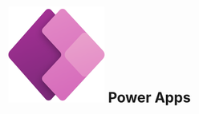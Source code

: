 # ![Power Apps](https://github.com/powerplatform-partner/.github/blob/main/profile/images/PowerApps_scalable.svg) Power Apps

